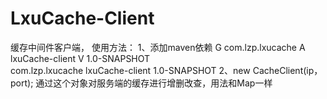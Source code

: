 # LxuCache-Client
缓存中间件客户端， 使用方法：
1、添加maven依赖
G com.lzp.lxucache
A lxuCache-client
V 1.0-SNAPSHOT   
<dependency>
    <groupId>com.lzp.lxucache</groupId>
    <artifactId>lxuCache-client</artifactId>
    <version>1.0-SNAPSHOT</version>
</dependency>
2、new CacheClient(ip，port); 
通过这个对象对服务端的缓存进行增删改查，用法和Map一样
